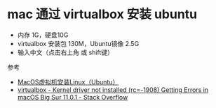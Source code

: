 # mac 通过 virtualbox 安装 ubuntu

* 内存 1G，硬盘10G
* virtualbox 安装包 130M，Ubuntu镜像 2.5G
* 输入中文（点击右上角 或 shift键）

参考
* [MacOS虚拟机安装Linux（Ubuntu）](https://www.zhihu.com/tardis/zm/art/109808506?source_id=1003)
* [virtualbox - Kernel driver not installed (rc=-1908) Getting Errors in macOS Big Sur 11.0.1 - Stack Overflow](https://stackoverflow.com/questions/65149373/kernel-driver-not-installed-rc-1908-getting-errors-in-macos-big-sur-11-0-1)


